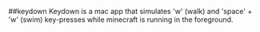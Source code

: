 ##keydown
Keydown is a mac app that simulates 'w' (walk) and 'space' + 'w' (swim) key-presses while minecraft is running in the foreground.